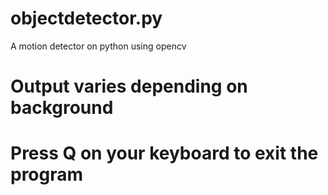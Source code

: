 # objectdetector.py
A motion detector on python using opencv
# Output varies depending on background
# Press Q on your keyboard to exit the program
